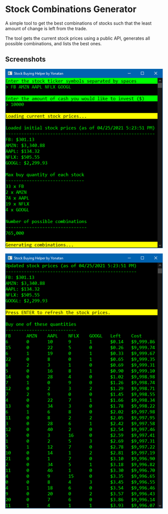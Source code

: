 # Stock Combinations Generator

A simple tool to get the best combinations of stocks such that the least amount of change is left from the trade.

The tool gets the current stock prices using a public API, generates all possible combinations, and lists the best ones.

## Screenshots

![screenshot1](media/screenshotA.png)

![screenshot2](media/screenshotB.png)
